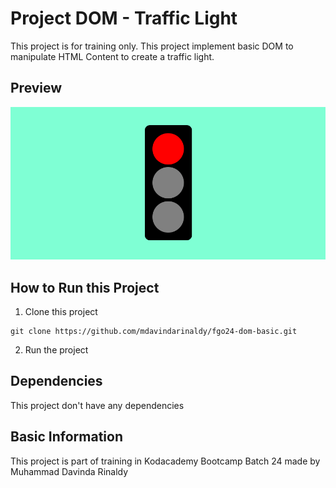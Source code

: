 # Project DOM - Traffic Light

This project is for training only. This project implement basic DOM to manipulate HTML Content to create a traffic light.

## Preview

![Preview](./preview.png)

## How to Run this Project

1. Clone this project
```
git clone https://github.com/mdavindarinaldy/fgo24-dom-basic.git
``` 
2. Run the project

## Dependencies
This project don't have any dependencies

## Basic Information
This project is part of training in Kodacademy Bootcamp Batch 24 made by Muhammad Davinda Rinaldy